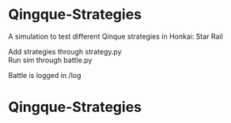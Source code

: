 # Qingque-Strategies

A simulation to test different Qinque strategies in Honkai: Star Rail <br>

Add strategies through strategy.py <br>
Run sim through battle.py <br>

Battle is logged in /log 

# Qingque-Strategies
 

